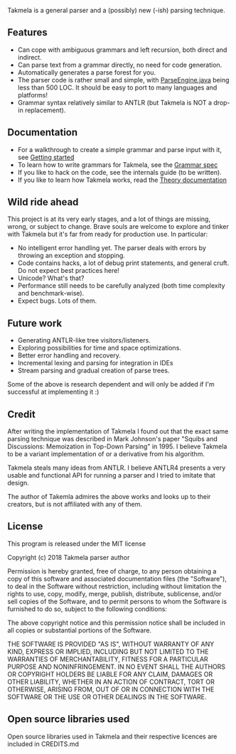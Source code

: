Takmela is a general parser and a (possibly) new (-ish) parsing technique.

## Features

* Can cope with ambiguous grammars and left recursion, both direct and indirect.
* Can parse text from a grammar directly, no need for code generation.
* Automatically generates a parse forest for you.
* The parser code is rather small and simple, with [ParseEngine.java](./Takmela/src/takmela/engine/ParseEngine.java) being less than 500 LOC. It should be easy to port to many languages and platforms!
* Grammar syntax relatively similar to ANTLR (but Takmela is NOT a drop-in replacement).

## Documentation

* For a walkthrough to create a simple grammar and parse input with it, see [Getting started](doc/Getting_started.md)
* To learn how to write grammars for Takmela, see the [Grammar spec](doc/Grammar_spec.md)
* If you like to hack on the code, see the internals guide (to be written).
* If you like to learn how Takmela works, read the [Theory documentation](doc/Theory_Documentation.md)

## Wild ride ahead

This project is at its very early stages, and a lot of things are missing, wrong, or subject to change. Brave souls are welcome to explore and tinker with Takmela but it's far from ready for production use. In particular:
* No intelligent error handling yet. The parser deals with errors by throwing an exception and stopping.
* Code contains hacks, a lot of debug print statements, and general cruft. Do not expect best practices here!
* Unicode? What's that?
* Performance still needs to be carefully analyzed (both time complexity and benchmark-wise).
* Expect bugs. Lots of them.

## Future work

* Generating ANTLR-like tree visitors/listeners.
* Exploring possibilities for time and space optimizations.
* Better error handling and recovery.
* Incremental lexing and parsing for integration in IDEs
* Stream parsing and gradual creation of parse trees.

Some of the above is research dependent and will only be added if I'm successful at implementing it :)

## Credit

After writing the implementation of Takmela I found out that the exact same parsing technique was described in Mark Johnson's paper "Squibs and Discussions: Memoization in Top-Down Parsing" in 1995. I believe Takmela to be a variant implementation of or a derivative from his algorithm.

Takmela steals many ideas from ANTLR. I believe ANTLR4 presents a very usable and functional API for running a parser and I tried to imitate that design.

The author of Takemla admires the above works and looks up to their creators, but is not affiliated with any of them.

## License

This program is released under the MIT license

Copyright (c) 2018 Takmela parser author

Permission is hereby granted, free of charge, to any person obtaining a copy
of this software and associated documentation files (the "Software"), to deal
in the Software without restriction, including without limitation the rights
to use, copy, modify, merge, publish, distribute, sublicense, and/or sell
copies of the Software, and to permit persons to whom the Software is
furnished to do so, subject to the following conditions:

The above copyright notice and this permission notice shall be included in all
copies or substantial portions of the Software.

THE SOFTWARE IS PROVIDED "AS IS", WITHOUT WARRANTY OF ANY KIND, EXPRESS OR
IMPLIED, INCLUDING BUT NOT LIMITED TO THE WARRANTIES OF MERCHANTABILITY,
FITNESS FOR A PARTICULAR PURPOSE AND NONINFRINGEMENT. IN NO EVENT SHALL THE
AUTHORS OR COPYRIGHT HOLDERS BE LIABLE FOR ANY CLAIM, DAMAGES OR OTHER
LIABILITY, WHETHER IN AN ACTION OF CONTRACT, TORT OR OTHERWISE, ARISING FROM,
OUT OF OR IN CONNECTION WITH THE SOFTWARE OR THE USE OR OTHER DEALINGS IN THE
SOFTWARE.

## Open source libraries used

Open source libraries used in Takmela and their respective licences are included in CREDITS.md
